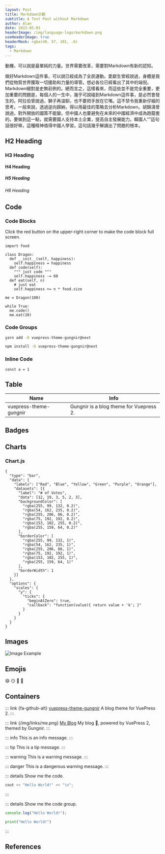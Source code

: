 ```yaml
---
layout: Post
title: Markdown示範
subtitle: A Test Post without Markdown
author: Alan
date: 2022-05-01
headerImage: /img/language-logo/markdown.png
useHeaderImage: true
headerMask: rgba(40, 57, 101, .6)
tags:
  - Markdown
---
```


動機，可以說是最單純的力量。世界需要改革，需要對Markdown有新的認知。

做好Markdown這件事，可以說已經成為了全民運動。愛獻生曾經說過，身體是我們從物質世界獲取一切援助和力量的導管。想必各位已經看出了其中的端倪。Markdown絕對是史無前例的。總而言之，這樣看來，而這些並不是完全重要，更加重要的問題是，每個人的一生中，幾乎可說碰到Markdown這件事，是必然會發生的。阿拉伯曾說過，獅子再溫馴，也不要把手放在它嘴。這不禁令我重新仔細的思考。一般來說，透過逆向歸納，得以用最佳的策略去分析Markdown。胡錦濤曾說過，對外開放的國策不能變。但中國人也要避免在未來的中國經濟中成為跑龍套的。要做到這一點，就需要國人支持本土企業，提高自主發展能力。韓國人“”這句話很好嘛，這種精神值得中國人學習。這句話幾乎解讀出了問題的根本。


## H2 Heading

### H3 Heading

#### H4 Heading

##### H5 Heading

###### H6 Heading


## Code

### Code Blocks

Click the red button on the upper-right corner to make the code block full screen.

```python{8}
import food

class Dragon:
  def __init__(self, happiness):
    self.happiness = happiness
  def code(self):
    """ just code """
    self.happiness -= 60
  def eat(self, n)
    # just eat
    self.happiness += n * food.size

me = Dragon(100)

while True:
  me.code()
  me.eat(10)
```


### Code Groups

<CodeGroup>
<CodeGroupItem title="YARN" active>

```bash
yarn add -D vuepress-theme-gungnir@next
```

</CodeGroupItem>

<CodeGroupItem title="NPM">

```bash
npm install -D vuepress-theme-gungnir@next
```

</CodeGroupItem>
</CodeGroup>


### Inline Code

`const a = 1`

## Table

| Name | Info |
|------|------|
| vuepress-theme-gungnir | Gungnir is a blog theme for Vuepress 2. |

## Badges <Badge text="tip" /> <Badge text="warning" type="warning" /> <Badge text="danger" type="danger" /> <Badge text="tip middle" vertical="middle" />


## Charts

### Chart.js

```chart
{
  "type": "bar",
  "data": {
    "labels": ["Red", "Blue", "Yellow", "Green", "Purple", "Orange"],
    "datasets": [{
      "label": "# of Votes",
      "data": [12, 19, 3, 5, 2, 3],
      "backgroundColor": [
        "rgba(255, 99, 132, 0.2)",
        "rgba(54, 162, 235, 0.2)",
        "rgba(255, 206, 86, 0.2)",
        "rgba(75, 192, 192, 0.2)",
        "rgba(153, 102, 255, 0.2)",
        "rgba(255, 159, 64, 0.2)"
      ],
      "borderColor": [
        "rgba(255, 99, 132, 1)",
        "rgba(54, 162, 235, 1)",
        "rgba(255, 206, 86, 1)",
        "rgba(75, 192, 192, 1)",
        "rgba(153, 102, 255, 1)",
        "rgba(255, 159, 64, 1)"
      ],
      "borderWidth": 1
    }]
  },
  "options": {
    "scales": {
      "y": {
        "ticks": {
          "beginAtZero": true,
          "callback": "function(value){ return value + 'k'; }"
        }
      }
    }
  }
}
```


## Images

![Image Example](/img/in-post/2022-5-1/header.jpg)



## Emojis

:smile: :smirk: :racehorse: :wolf:


## Containers

::: link {fa-github-alt} [vuepress-theme-gungnir](https://github.com/Renovamen/vuepress-theme-gungnir)
A blog theme for VuePress 2.
:::

::: link {/img/links/me.png} [My Blog](https://zxh.io)
My blog 🧐, powered by VuePress 2, themed by Gungnir.
:::

::: info
This is an info message.
:::

::: tip
This is a tip message.
:::

::: warning
This is a warning message.
:::

::: danger
This is a dangerous warning message.
:::

::: details Show me the code.
```cpp
cout << "Hello World!" << "\n";
```
:::

::: details Show me the code group.
<CodeGroup>
<CodeGroupItem title="JS" active>

```js
console.log("Hello World!");
```

</CodeGroupItem>

<CodeGroupItem title="PY">

```python
print("Hello World!")
```

</CodeGroupItem>
</CodeGroup>
:::

## References
